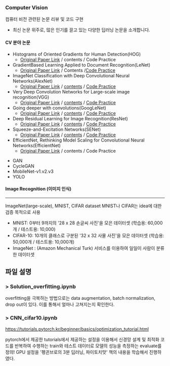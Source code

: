 ### Computer Vision

컴퓨터 비전 관련된 논문 리뷰 및 코드 구현
* 최신 논문 위주로, 많은 인기를 끌고 있는 다양한 딥러닝 논문을 소개합니다.

#### CV 분야 논문
* Histograms of Oriented Gradients for Human Detection(HOG)
    * [Original Paper Link](https://ieeexplore.ieee.org/stamp/stamp.jsp?arnumber=1467360&tag=1) / contents / Code Practice
* GradientBased Learning Applied to Document Recognition(LeNet)
    * [Original Paper Link](http://vision.stanford.edu/cs598_spring07/papers/Lecun98.pdf) / Contents /[Code Practice](https://github.com/edenLee94/CV/blob/main/Paper/LeNet/LeNet.ipynb)
* ImageNet Classification with Deep Convolutional Neural Networks(AlexNet)
    * [Original Paper Link](https://proceedings.neurips.cc/paper/2012/file/c399862d3b9d6b76c8436e924a68c45b-Paper.pdf) / [contents](https://github.com/edenLee94/CV/blob/main/Paper/AlexNet/Readme.md) / [Code Practice](https://github.com/edenLee94/CV/blob/main/Paper/AlexNet/AlexNet_pr.ipynb)
* Very Deep Convolution Networks for Large-scale image recognition(VGG)
    * [Original Paper Link](https://arxiv.org/pdf/1409.1556.pdf%20http://arxiv.org/abs/1409.1556.pdf) / [contents](https://github.com/edenLee94/CV/blob/main/Paper/VGG/Readme.md) / [Code Practice](https://github.com/edenLee94/CV/blob/main/Paper/VGG/vgg.py)
* Going deeper with convolutions(GoogLeNet)
    * [Original Paper Link](https://arxiv.org/pdf/1409.4842.pdf) / [contents](https://github.com/edenLee94/CV/blob/main/Paper/GoogLeNet/Readme.md) / [Code Practice](https://github.com/edenLee94/CV/blob/main/Paper/GoogLeNet/_GoogLeNet_pr.ipynb)
* Deep Residual Learning for Image Recognition(ResNet)
    * [Original Paper Link](https://arxiv.org/pdf/1512.03385.pdf) / [contents](https://github.com/edenLee94/CV/blob/main/Paper/ResNet/Readme.md) / [Code Practice](https://github.com/edenLee94/CV/blob/main/Paper/ResNet/ResNet_50.ipynb)
* Squeeze-and-Excitation Networks(SENet)
    * [Original Paper Link](https://arxiv.org/pdf/1709.01507v4.pdf) / [contents](https://github.com/edenLee94/CV/blob/main/Paper/SENet/Readme.md) / [Code Practice](https://github.com/edenLee94/CV/blob/main/Paper/SENet/add_SE_module.py)
* EfficientNet, Rethinking Model Scaling for Convolutional Neural Networks(EfficientNet)
    * [Original Paper Link](https://arxiv.org/pdf/1905.11946.pdf) / contents / Code Practice
    
- GAN
- CycleGAN
- MobileNet-v1.v2.v3
- YOLO

#### Image Recognition (이미지 인식)

-----
ImageNet(large-scale), MNIST, CIFAR dataset
MNIST나 CIFAR는 idea에 대한 검증 목적으로 사용
- MNIST: 0부터 9까지의 '28 x 28 손글씨 사진'을 모은 데이터셋 (학습용: 60,000개 / 테스트용: 10,000)
- CIFAR-10: 10개의 클래스로 구분된 '32 x 32 사물 사진'을 모은 데이터셋 (학습용: 50,000개 / 테스트용: 10,000개)
- ImageNet : (Amazon Mechanical Turk) 서비스를 이용하여 일일이 사람이 분류한 데이터셋


## 파일 설명
### > Solution_overfitting.ipynb
overfitting을 극복하는 방법으로는 data augmentation, batch normalization, drop out이 있다. 이를 통해서 얼마나 고쳐지는지 확인한다.

### > CNN_cifar10.ipynb
https://tutorials.pytorch.kr/beginner/basics/optimization_tutorial.html

pytorch에서 제공한 tutorials에서 제공하는 설정을 이용해서 신경망 설계 및 최적화 코드를 반복하여 수행하는 train와 테스트 데이터로 모델의 성능을 측정하는 evaluate를 정의!
GPU 설정을 '펭귄브로의 3분 딥러닝, 파이토치맛' 책의 내용을 학습해서 진행하였다.
